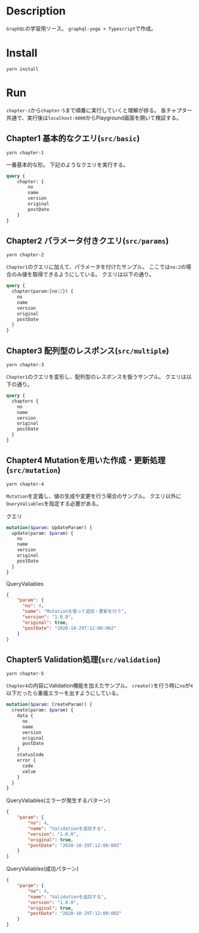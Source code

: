 # Description
`GraphQL`の学習用ソース。
`graphql-yoga + Typescript`で作成。

# Install

```shell
yarn install
```

# Run
`chapter-1`から`chapter-5`まで順番に実行していくと理解が捗る。
各チャプター共通で、実行後は`localhost:4000`からPlayground画面を開いて検証する。

## Chapter1 基本的なクエリ(`src/basic`)

```shell
yarn chapter-1
```

一番基本的な形。
下記のようなクエリを実行する。

```graphql
query {
    chapter: {
        no
        name
        version
        original
        postDate
    }
}
```

## Chapter2 パラメータ付きクエリ(`src/params`)

```shell
yarn chapter-2
```

`Chapter1`のクエリに加えて、パラメータを付けたサンプル。
ここでは`no:2`の場合のみ値を取得できるようにしている。
クエリは以下の通り。

```graphql
query {
  chapter(param:{no:2}) {
    no
    name
    version
    original
    postDate
  }
}
```

## Chapter3 配列型のレスポンス(`src/multiple`)

```shell
yarn chapter-3
```

`Chapter1`のクエリを変形し、配列型のレスポンスを扱うサンプル。
クエリは以下の通り。

```graphql
query {
  chapters {
    no
    name
    version
    original
    postDate
  }
}
```

## Chapter4 Mutationを用いた作成・更新処理(`src/mutation`)

```shell
yarn chapter-4
```

`Mutation`を定義し、値の生成や変更を行う場合のサンプル。
クエリ以外に`QueryValiables`を指定する必要がある。

クエリ
```graphql
mutation($param: UpdateParam!) {
  update(param: $param) {
    no
    name
    version
    original
    postDate
  }
}
```

QueryValiables

```json
{
    "param": {
      "no": 4,
      "name": "Mutationを使って追加・更新を行う",
      "version": "1.0.0",
      "original": true,
      "postDate": "2020-10-29T:12:00:00Z"
    }
}
```

## Chapter5 Validation処理(`src/validation`)

```shell
yarn chapter-5
```

`Chapter4`の内容にValidation機能を加えたサンプル。
`create()`を行う時に`no`が`4`以下だったら重複エラーを出すようにしている。

```graphql
mutation($param: CreateParam!) {
  create(param: $param) {
    data {
      no
      name
      version
      original
      postDate
    }
    statusCode
    error {
      code
      value
    }
  }
}
```

QueryValiables(エラーが発生するパターン)

```json
{
    "param": {
        "no": 4,
        "name": "Validationを追加する",
        "version": "1.0.0",
        "original": true,
        "postDate": "2020-10-29T:12:00:00Z"
    }
}
```

QueryValiables(成功パターン)

```json
{
    "param": {
        "no": 4,
        "name": "Validationを追加する",
        "version": "1.0.0",
        "original": true,
        "postDate": "2020-10-29T:12:00:00Z"
    }
}
```